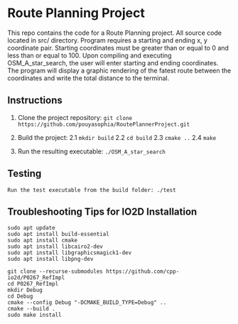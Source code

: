 # Route Planning Project

This repo contains the code for a Route Planning project. All source code located in src/ directory. Program requires a starting and ending x, y coordinate pair. Starting coordinates must be greater than or equal to 0 and less than or equal to 100. Upon compiling and executing OSM_A_star_search, the user will enter starting and ending coordinates. The program will display a graphic rendering of the fatest route between the coordinates and write the total distance to the terminal.  

## Instructions

1. Clone the project repository: `git clone https://github.com/pouyasophia/RoutePlannerProject.git`

2. Build the project: 
	2.1 `mkdir build`
	2.2 `cd build`
	2.3 `cmake ..`
	2.4 `make`

3. Run the resulting executable: `./OSM_A_star_search`

## Testing

	Run the test executable from the build folder: ./test


## Troubleshooting Tips for IO2D Installation  

	sudo apt update
	sudo apt install build-essential
	sudo apt install cmake
	sudo apt install libcairo2-dev
	sudo apt install libgraphicsmagick1-dev
	sudo apt install libpng-dev

	git clone --recurse-submodules https://github.com/cpp-io2d/P0267_RefImpl
	cd P0267_RefImpl
	mkdir Debug
	cd Debug
	cmake --config Debug "-DCMAKE_BUILD_TYPE=Debug" ..
	cmake --build .
	sudo make install
  
     
 